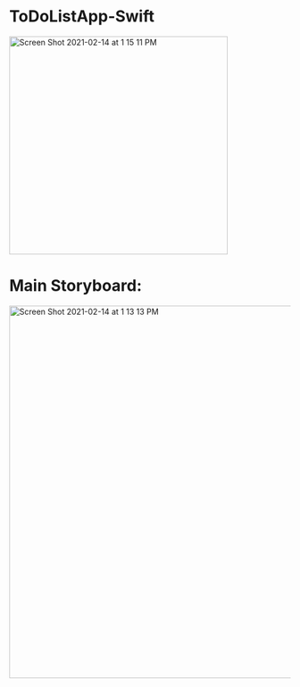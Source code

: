 # ToDoListApp-Swift
<img width="391" alt="Screen Shot 2021-02-14 at 1 15 11 PM" src="https://user-images.githubusercontent.com/50755701/107873830-804c5c00-6ec6-11eb-812b-a329170c411b.png">

# Main Storyboard:
<img width="668" alt="Screen Shot 2021-02-14 at 1 13 13 PM" src="https://user-images.githubusercontent.com/50755701/107873792-3cf1ed80-6ec6-11eb-9dad-03cc914d8172.png">
